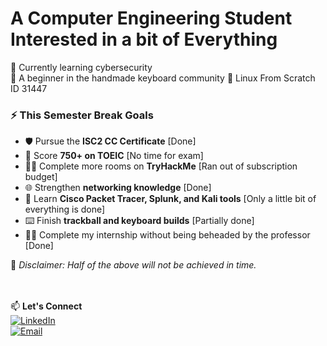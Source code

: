 # A Computer Engineering Student Interested in a bit of Everything

🔭 Currently learning cybersecurity  
🌱 A beginner in the handmade keyboard community
🐧 Linux From Scratch ID 31447

### ⚡ This Semester Break Goals
- 🛡️ Pursue the **ISC2 CC Certificate**  [Done]
- 📖 Score **750+ on TOEIC**  [No time for exam]
- 🏴‍☠️ Complete more rooms on **TryHackMe**  [Ran out of subscription budget]
- 🌐 Strengthen **networking knowledge**  [Done]
- 🔧 Learn **Cisco Packet Tracer, Splunk, and Kali tools**  [Only a little bit of everything is done]
- ⌨️ Finish **trackball and keyboard builds**  [Partially done]
- 🧑‍🏫 Complete my internship without being beheaded by the professor  [Done]

📌 *Disclaimer: Half of the above will not be achieved in time.*  

<br></br>
📫 **Let's Connect**  
[![LinkedIn](https://img.shields.io/badge/LinkedIn-%230077B5.svg?style=for-the-badge&logo=linkedin&logoColor=white)](https://linkedin.com/in/apiratchai)  
[![Email](https://img.shields.io/badge/Email-D14836?style=for-the-badge&logo=gmail&logoColor=white)](mailto:apiratchai@kkumail.com)
